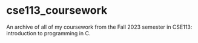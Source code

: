 # cse113_coursework
An archive of all of my coursework from the Fall 2023 semester in CSE113: introduction to programming in C.
